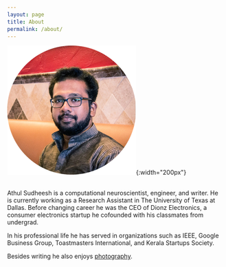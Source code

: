 ```yaml
---
layout: page
title: About
permalink: /about/
---
```


![Title alt <>](/assets/img/neurodp.png){:width="200px"}  
<br>

Athul Sudheesh is a computational neuroscientist, engineer, and writer. He is currently working as a Research Assistant in The University of Texas at Dallas. Before changing career he was the CEO of Dionz Electronics, a consumer electronics startup he cofounded with his classmates from undergrad.

In his professional life he has served in organizations such as IEEE, Google Business Group, Toastmasters International, and Kerala Startups Society.

Besides writing he also enjoys [photography](https://www.instagram.com/athulsudheesh/).
